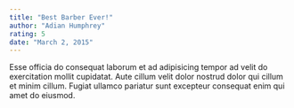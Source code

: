 ```yaml
---
title: "Best Barber Ever!"
author: "Adian Humphrey"
rating: 5
date: "March 2, 2015"
---
```

Esse officia do consequat laborum et ad adipisicing tempor ad velit do exercitation mollit cupidatat. Aute cillum velit dolor nostrud dolor qui cillum et minim cillum. Fugiat ullamco pariatur sunt excepteur consequat enim qui amet do eiusmod.